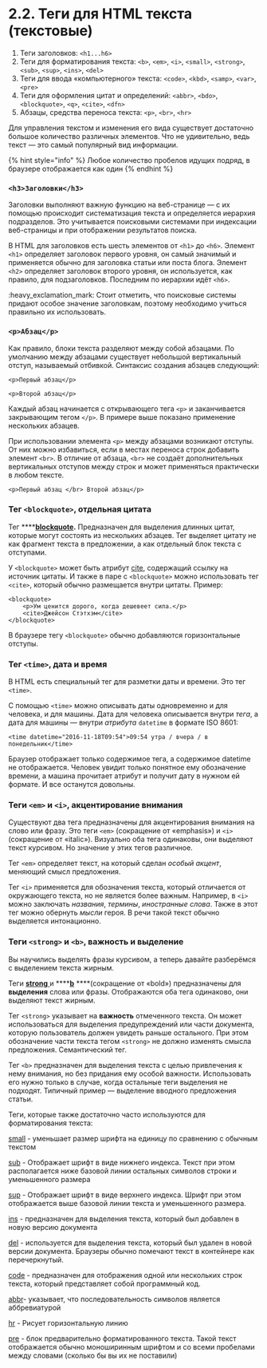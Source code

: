 # 2.2. Теги для HTML текста \(текстовые\)

1. Теги заголовков: `<h1...h6>`
2. Теги для форматирования текста: `<b>`, `<em>`, `<i>`, `<small>`, `<strong>`, `<sub>`, `<sup>`, `<ins>`, `<del>`
3. Теги для ввода «компьютерного» текста: `<code>`, `<kbd>`, `<samp>`, `<var>`, `<pre>`
4. Теги для оформления цитат и определений: `<abbr>`, `<bdo>`, `<blockquote>`, `<q>`, `<cite>`, `<dfn>`
5. Абзацы, средства переноса текста: `<p>`, `<br>`, `<hr>`

Для управления текстом и изменения его вида существует достаточно большое количество различных элементов. Что не удивительно, ведь текст — это самый популярный вид информации.

{% hint style="info" %}
Любое количество пробелов идущих подряд, в браузере отображается как один
{% endhint %}



### `<h3>Заголовки</h3>`

Заголовки выполняют важную функцию на веб-странице — с их помощью происходит систематизация текста и определяется иерархия подразделов. Это учитывается поисковыми системами при индексации веб-страницы и при отображении результатов поиска.

В HTML для заголовков есть шесть элементов от `<h1>` до `<h6>`. Элемент `<h1>` определяет заголовок первого уровня, он самый значимый и применяется обычно для заголовка статьи или поста блога. Элемент `<h2>` определяет заголовок второго уровня, он используется, как правило, для подзаголовков. Последним по иерархии идёт `<h6>`.

:heavy\_exclamation\_mark: Стоит отметить, что поисковые системы придают особое значение заголовкам, поэтому необходимо учиться правильно их использовать.



### `<p>Абзац</p>`

Как правило, блоки текста разделяют между собой абзацами. По умолчанию между абзацами существует небольшой вертикальный отступ, называемый отбивкой. Синтаксис создания абзацев следующий:

```text
<p>Первый абзац</p>

<p>Второй абзац</p>
```

Каждый абзац начинается с открывающего тега `<p>` и заканчивается закрывающим тегом `</p>`. В примере выше показано применение нескольких абзацев.

При использовании элемента `<p>` между абзацами возникают отступы. От них можно избавиться, если в местах переноса строк добавить элемент `<br>`. В отличие от абзаца, `<br>` не создаёт дополнительных вертикальных отступов между строк и может применяться практически в любом тексте.

```text
<p>Первый абзац </br> Второй абзац</p>
```

### 

### Тег `<blockquote>`, отдельная цитата

Тег ****[**blockquote**](https://www.w3schools.com/tags/tag_blockquote.asp)**.** Предназначен для выделения длинных цитат, которые могут состоять из нескольких абзацев. Тег выделяет цитату не как фрагмент текста в предложении, а как отдельный блок текста с отступами.

У `<blockquote>` может быть атрибут [cite](http://w3schools.com/tags/tag_cite.asp), содержащий ссылку на источник цитаты. И также в паре с `<blockquote>` можно использовать тег `<cite>`, который обычно размещается внутри цитаты. Пример:

```text
<blockquote>
    <p>Ум ценится дорого, когда дешевеет сила.</p>
    <cite>Джейсон Стэтхэм</cite>
</blockquote>
```

В браузере тегу `<blockquote>` обычно добавляются горизонтальные отступы.

### 

### Тег `<time>`, дата и время

В HTML есть специальный тег для разметки даты и времени. Это тег `<time>`.

С помощью `<time>` можно описывать даты одновременно и для человека, и для машины. Дата для человека описывается внутри _тега_, а дата для машины — внутри _атрибута_ `datetime` в формате ISO 8601:

```text
<time datetime="2016-11-18T09:54">09:54 утра / вчера / в понедельник</time>
```

Браузер отображает только содержимое тега, а содержимое datetime не отображается. Человек увидит только понятное ему обозначение времени, а машина прочитает атрибут и получит дату в нужном ей формате. И все останутся довольны.



### Теги `<em>` и `<i>`, акцентирование внимания

Существуют два тега предназначены для акцентирования внимания на слово или фразу. Это теги `<em>` \(сокращение от «emphasis»\) и `<i>` \(сокращение от «italic»\). Визуально оба тега одинаковы, они выделяют текст курсивом. Но значение у этих тегов различное.

Тег `<em>` определяет текст, на который сделан _особый акцент_, меняющий смысл предложения.

Тег `<i>` применяется для обозначения текста, который отличается от окружающего текста, но не является более важным. Например, в `<i>` можно заключать _названия_, _термины_, _иностранные слова_. Также в этот тег можно обернуть _мысли_ героя. В речи такой текст обычно выделяется интонационно.



### Теги `<strong>` и `<b>`, важность и выделение

Вы научились выделять фразы курсивом, а теперь давайте разберёмся с выделением текста жирным.

Теги [**strong** ](https://www.w3schools.com/tags/tag_strong.asp)и ****[**b**](https://www.w3schools.com/tags/tag_b.asp) ****\(сокращение от «bold»\) предназначены для **выделения** слова или фразы. Отображаются оба тега одинаково, они выделяют текст жирным.

Тег `<strong>` указывает на **важность** отмеченного текста. Он может использоваться для выделения предупреждений или части документа, которую пользователь должен увидеть раньше остального. При этом обозначение части текста тегом `<strong>` не должно изменять смысла предложения. Семантический тег.

Тег `<b>` предназначен для выделения текста с целью привлечения к нему внимания, но без придания ему особой важности. Использовать его нужно только в случае, когда остальные теги выделения не подходят. Типичный пример — выделение вводного предложения статьи.



Теги, которые также достаточно часто используются для форматирования текста:

[small]([small]%28https://www.w3schools.com/tags/tag_small.asp%29) - уменьшает размер шрифта на единицу по сравнению с обычным текстом

[sub]([sub]%28https://www.w3schools.com/tags/tag_sub.asp%29) - Отображает шрифт в виде нижнего индекса. Текст при этом располагается ниже базовой линии остальных символов строки и уменьшенного размера

[sup]([sup]%28https://www.w3schools.com/tags/tag_sup.asp%29) - Отображает шрифт в виде верхнего индекса. Шрифт при этом отображается выше базовой линии текста и уменьшенного размера.

[ins]([ins]%28https://www.w3schools.com/tags/tag_ins.asp%29) - предназначен для выделения текста, который был добавлен в новую версию документа

[del]([del]%28https://www.w3schools.com/tags/tag_del.asp%29) - используется для выделения текста, который был удален в новой версии документа. Браузеры обычно помечают текст в контейнере  как перечеркнутый.

[code]([code]%28https://www.w3schools.com/tags/tag_code.asp%29) - предназначен для отображения одной или нескольких строк текста, который представляет собой программный код.

[abbr]([abbr]%28https://www.w3schools.com/tags/tag_abbr.asp%29)- указывает, что последовательность символов является аббревиатурой

[hr]([hr]%28https://www.w3schools.com/tags/tag_hr.asp%29) - Рисует горизонтальную линию

[pre]([pre]%28https://www.w3schools.com/tags/tag_pre.asp%29) - блок предварительно форматированного текста. Такой текст отображается обычно моноширинным шрифтом и со всеми пробелами между словами \(сколько бы вы их не поставили\)

